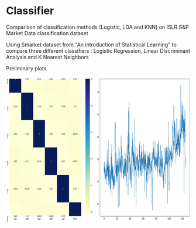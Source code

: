 # Classifier
Comparison of classification methods (Logistic, LDA and KNN) on ISLR S&amp;P Market Data classification dataset

Using Smarket dataset from "An introduction of Statistical Learning" to compare three different classifiers : Logistic Regression, Linear Discriminant Analysis and K Nearest Neighbors

Preliminary plots

<a href="url"><img src="https://github.com/SpagetBakemono/Classifier/blob/main/Images/Prelim.png" align="left" height="400" width="1000" ></a>
